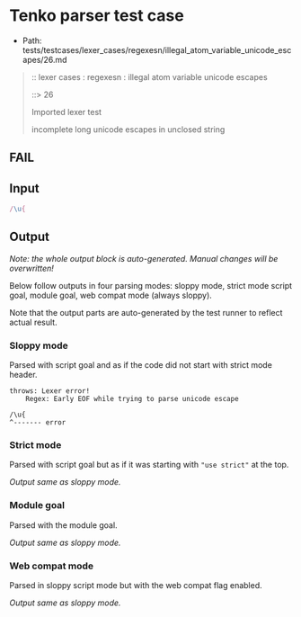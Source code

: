 # Tenko parser test case

- Path: tests/testcases/lexer_cases/regexesn/illegal_atom_variable_unicode_escapes/26.md

> :: lexer cases : regexesn : illegal atom variable unicode escapes
>
> ::> 26
>
> Imported lexer test
>
> incomplete long unicode escapes in unclosed string

## FAIL

## Input

`````js
/\u{
`````

## Output

_Note: the whole output block is auto-generated. Manual changes will be overwritten!_

Below follow outputs in four parsing modes: sloppy mode, strict mode script goal, module goal, web compat mode (always sloppy).

Note that the output parts are auto-generated by the test runner to reflect actual result.

### Sloppy mode

Parsed with script goal and as if the code did not start with strict mode header.

`````
throws: Lexer error!
    Regex: Early EOF while trying to parse unicode escape

/\u{
^------- error
`````

### Strict mode

Parsed with script goal but as if it was starting with `"use strict"` at the top.

_Output same as sloppy mode._

### Module goal

Parsed with the module goal.

_Output same as sloppy mode._

### Web compat mode

Parsed in sloppy script mode but with the web compat flag enabled.

_Output same as sloppy mode._
